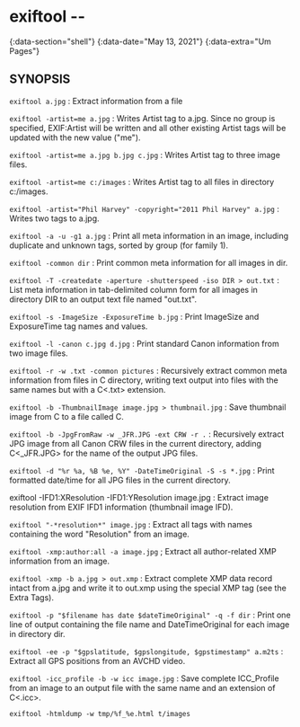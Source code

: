 # exiftool --
{:data-section="shell"}
{:data-date="May 13, 2021"}
{:data-extra="Um Pages"}

## SYNOPSIS

`exiftool a.jpg`
: Extract information from a file

`exiftool -artist=me a.jpg`
: Writes Artist tag to a.jpg. Since no group is specified, EXIF:Artist will be written and all other existing Artist tags will be updated with the new value ("me").

`exiftool -artist=me a.jpg b.jpg c.jpg`
: Writes Artist tag to three image files.

`exiftool -artist=me c:/images`
: Writes Artist tag to all files in directory c:/images.

`exiftool -artist="Phil Harvey" -copyright="2011 Phil Harvey" a.jpg`
: Writes two tags to a.jpg.

`exiftool -a -u -g1 a.jpg`
: Print all meta information in an image, including duplicate and unknown tags, sorted by group (for family 1).

`exiftool -common dir`
: Print common meta information for all images in dir.

`exiftool -T -createdate -aperture -shutterspeed -iso DIR > out.txt`
: List meta information in tab-delimited column form for all images in directory DIR to an output text file named "out.txt".

`exiftool -s -ImageSize -ExposureTime b.jpg`
: Print ImageSize and ExposureTime tag names and values.

`exiftool -l -canon c.jpg d.jpg`
: Print standard Canon information from two image files.

`exiftool -r -w .txt -common pictures`
: Recursively extract common meta information from files in C directory, writing text output into files with the same names but with a C<.txt> extension.

`exiftool -b -ThumbnailImage image.jpg > thumbnail.jpg`
: Save thumbnail image from C to a file called C.

`exiftool -b -JpgFromRaw -w _JFR.JPG -ext CRW -r .`
: Recursively extract JPG image from all Canon CRW files in the current directory, adding C<_JFR.JPG> for the name of the output JPG files.

`exiftool -d "%r %a, %B %e, %Y" -DateTimeOriginal -S -s *.jpg`
: Print formatted date/time for all JPG files in the current directory.

exiftool -IFD1:XResolution -IFD1:YResolution image.jpg
: Extract image resolution from EXIF IFD1 information (thumbnail image IFD).

`exiftool "-*resolution*" image.jpg`
: Extract all tags with names containing the word "Resolution" from an image.

`exiftool -xmp:author:all -a image.jpg`
; Extract all author-related XMP information from an image.

`exiftool -xmp -b a.jpg > out.xmp`
: Extract complete XMP data record intact from a.jpg and write it to out.xmp using the special XMP tag (see the Extra Tags).

`exiftool -p "$filename has date $dateTimeOriginal" -q -f dir`
: Print one line of output containing the file name and DateTimeOriginal for each image in directory dir.

`exiftool -ee -p "$gpslatitude, $gpslongitude, $gpstimestamp" a.m2ts`
: Extract all GPS positions from an AVCHD video.

`exiftool -icc_profile -b -w icc image.jpg`
: Save complete ICC_Profile from an image to an output file with the same name and an extension of C<.icc>.

`exiftool -htmldump -w tmp/%f_%e.html t/images`
